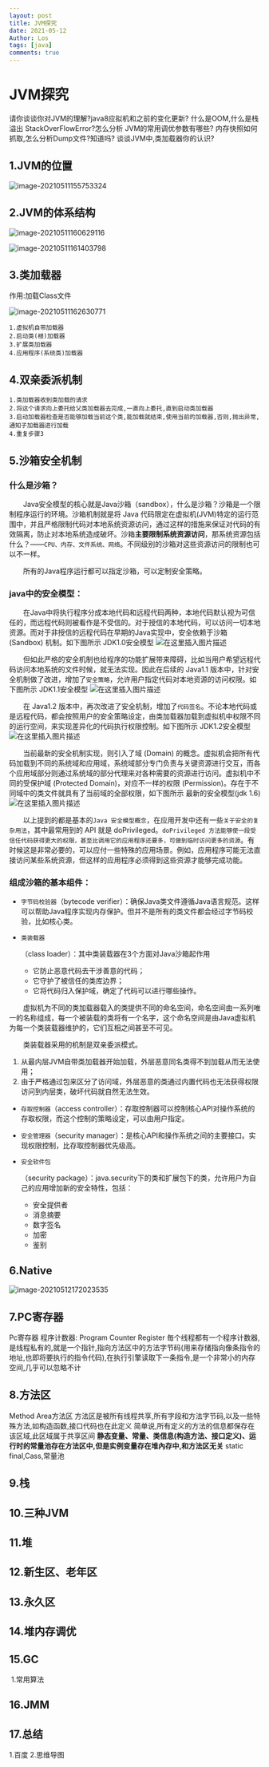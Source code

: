 ```yaml
---
layout: post
title: JVM探究
date: 2021-05-12
Author: Los
tags: [java]
comments: true
---
```


# JVM探究

请你谈谈你对JVM的理解?java8应拟机和之前的变化更新?
什么是OOM,什么是栈溢出 StackOverFlowError?怎么分析
JVM的常用调优参数有哪些?
内存快照如何抓取,怎么分析Dump文件?知道吗?
谈谈JVM中,类加载器你的认识?

## 1.JVM的位置

![image-20210511155753324](C:\Users\23805\AppData\Roaming\Typora\typora-user-images\image-20210511155753324.png)

## 2.JVM的体系结构

![image-20210511160629116](C:\Users\23805\AppData\Roaming\Typora\typora-user-images\image-20210511160629116.png)

![image-20210511161403798](C:\Users\23805\AppData\Roaming\Typora\typora-user-images\image-20210511161403798.png)

## 3.类加载器

作用:加载Class文件

<img src="C:\Users\23805\AppData\Roaming\Typora\typora-user-images\image-20210511162630771.png" alt="image-20210511162630771"  />

	1.虚拟机自带加载器
	2.启动类(根)加载器
	3.扩展类加载器
	4.应用程序(系统类)加载器

## 4.双亲委派机制

	1.类加载器收到类加载的请求
	2.将这个请求向上委托给父类加载器去完成,一直向上委托,直到启动类加载器
	3.启动加载器检查是否能够加载当前这个类,能加载就结束,使用当前的加载器,否则,抛出异常,通知子加载器进行加载
	4.重复步骤3

## 5.沙箱安全机制

### 什么是沙箱？

  Java安全模型的核心就是Java沙箱（sandbox），什么是沙箱？沙箱是一个限制程序运行的环境。沙箱机制就是将 Java 代码限定在虚拟机(JVM)特定的运行范围中，并且严格限制代码对本地系统资源访问，通过这样的措施来保证对代码的有效隔离，防止对本地系统造成破坏。沙箱**主要限制系统资源访问**，那系统资源包括什么？——`CPU、内存、文件系统、网络`。不同级别的沙箱对这些资源访问的限制也可以不一样。

  所有的Java程序运行都可以指定沙箱，可以定制安全策略。

### java中的安全模型：

  在Java中将执行程序分成本地代码和远程代码两种，本地代码默认视为可信任的，而远程代码则被看作是不受信的。对于授信的本地代码，可以访问一切本地资源。而对于非授信的远程代码在早期的Java实现中，安全依赖于沙箱 (Sandbox) 机制。如下图所示 JDK1.0安全模型
![在这里插入图片描述](https://img-blog.csdn.net/20181022102129401?watermark/2/text/aHR0cHM6Ly9ibG9nLmNzZG4ubmV0L3FxXzMwMzM2NDMz/font/5a6L5L2T/fontsize/400/fill/I0JBQkFCMA==/dissolve/70)

  但如此严格的安全机制也给程序的功能扩展带来障碍，比如当用户希望远程代码访问本地系统的文件时候，就无法实现。因此在后续的 Java1.1 版本中，针对安全机制做了改进，增加了`安全策略`，允许用户指定代码对本地资源的访问权限。如下图所示 JDK1.1安全模型
![在这里插入图片描述](https://img-blog.csdn.net/2018102210231938?watermark/2/text/aHR0cHM6Ly9ibG9nLmNzZG4ubmV0L3FxXzMwMzM2NDMz/font/5a6L5L2T/fontsize/400/fill/I0JBQkFCMA==/dissolve/70)

  在 Java1.2 版本中，再次改进了安全机制，增加了`代码签名`。不论本地代码或是远程代码，都会按照用户的安全策略设定，由类加载器加载到虚拟机中权限不同的运行空间，来实现差异化的代码执行权限控制。如下图所示 JDK1.2安全模型
![在这里插入图片描述](https://img-blog.csdn.net/20181022102746857?watermark/2/text/aHR0cHM6Ly9ibG9nLmNzZG4ubmV0L3FxXzMwMzM2NDMz/font/5a6L5L2T/fontsize/400/fill/I0JBQkFCMA==/dissolve/70)

  当前最新的安全机制实现，则引入了域 (Domain) 的概念。虚拟机会把所有代码加载到不同的系统域和应用域，系统域部分专门负责与关键资源进行交互，而各个应用域部分则通过系统域的部分代理来对各种需要的资源进行访问。虚拟机中不同的受保护域 (Protected Domain)，对应不一样的权限 (Permission)。存在于不同域中的类文件就具有了当前域的全部权限，如下图所示 最新的安全模型(jdk 1.6)
![在这里插入图片描述](https://img-blog.csdn.net/20181022103108566?watermark/2/text/aHR0cHM6Ly9ibG9nLmNzZG4ubmV0L3FxXzMwMzM2NDMz/font/5a6L5L2T/fontsize/400/fill/I0JBQkFCMA==/dissolve/70)

  以上提到的都是基本的`Java 安全模型概念`，在应用开发中还有一些`关于安全的复杂用法`，其中最常用到的 API 就是 doPrivileged。`doPrivileged 方法能够使一段受信任代码获得更大的权限，甚至比调用它的应用程序还要多，可做到临时访问更多的资源`。有时候这是非常必要的，可以应付一些特殊的应用场景。例如，应用程序可能无法直接访问某些系统资源，但这样的应用程序必须得到这些资源才能够完成功能。

### 组成沙箱的基本组件：

- `字节码校验器`（bytecode verifier）：确保Java类文件遵循Java语言规范。这样可以帮助Java程序实现内存保护。但并不是所有的类文件都会经过字节码校验，比如核心类。

- ```
  类装载器
  ```

  （class loader）：其中类装载器在3个方面对Java沙箱起作用

  - 它防止恶意代码去干涉善意的代码；
  - 它守护了被信任的类库边界；
  - 它将代码归入保护域，确定了代码可以进行哪些操作。

  虚拟机为不同的类加载器载入的类提供不同的命名空间，命名空间由一系列唯一的名称组成，每一个被装载的类将有一个名字，这个命名空间是由Java虚拟机为每一个类装载器维护的，它们互相之间甚至不可见。

  类装载器采用的机制是双亲委派模式。

1. 从最内层JVM自带类加载器开始加载，外层恶意同名类得不到加载从而无法使用；
2. 由于严格通过包来区分了访问域，外层恶意的类通过内置代码也无法获得权限访问到内层类，破坏代码就自然无法生效。

- `存取控制器`（access controller）：存取控制器可以控制核心API对操作系统的存取权限，而这个控制的策略设定，可以由用户指定。

- `安全管理器`（security manager）：是核心API和操作系统之间的主要接口。实现权限控制，比存取控制器优先级高。

- ```
  安全软件包
  ```

  （security package）：java.security下的类和扩展包下的类，允许用户为自己的应用增加新的安全特性，包括：

  - 安全提供者
  - 消息摘要
  - 数字签名
  - 加密
  - 鉴别

## 6.Native

![image-20210512172023535](C:\Users\23805\AppData\Roaming\Typora\typora-user-images\image-20210512172023535.png)

## 7.PC寄存器

Pc寄存器
程序计数器: Program Counter Register
毎个线程都有一个程序计数器,是线程私有的,就是一个指针,指向方法区中的方法字节码(用来存储指向像条指令的地址,也即将要执行的指令代码),在执行引擎读取下一条指令,是一个非常小的内存空间,几乎可以忽略不计

## 8.方法区

Method Area方法区
方法区是被所有线程共享,所有字段和方法字节码,以及一些特殊方法,如构造函数,接口代码也在此定义
简单说,所有定义的方法的信息都保存在该区域,此区域属于共享区间
**静态变量、常量、类信息(构造方法、接口定义)、运行时的常量池存在方法区中,但是实例变量存在堆內存中,和方法区无关**
static final,Cass,常量池

## 9.栈



## 10.三种JVM

## 11.堆

## 12.新生区、老年区

## 13.永久区

## 14.堆内存调优

## 15.GC

​	1.常用算法

## 16.JMM

## 17.总结

1.百度
2.思维导图